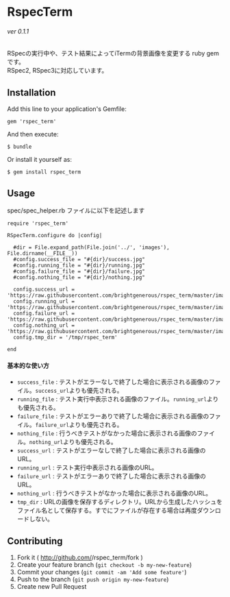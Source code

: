 # RspecTerm
###### ver 0.1.1

RSpecの実行中や、テスト結果によってiTermの背景画像を変更する ruby gem です。  
RSpec2, RSpec3に対応しています。

## Installation

Add this line to your application's Gemfile:

    gem 'rspec_term'

And then execute:

    $ bundle

Or install it yourself as:

    $ gem install rspec_term

## Usage

spec/spec_helper.rb ファイルに以下を記述します


    require 'rspec_term'

    RSpecTerm.configure do |config|

      #dir = File.expand_path(File.join('../', 'images'), File.dirname(__FILE__))
      #config.success_file = "#{dir}/success.jpg"
      #config.running_file = "#{dir}/running.jpg"
      #config.failure_file = "#{dir}/failure.jpg"
      #config.nothing_file = "#{dir}/nothing.jpg"

      config.success_url = 'https://raw.githubusercontent.com/brightgenerous/rspec_term/master/images/success.jpg'
      config.running_url = 'https://raw.githubusercontent.com/brightgenerous/rspec_term/master/images/running.jpg'
      config.failure_url = 'https://raw.githubusercontent.com/brightgenerous/rspec_term/master/images/failure.jpg'
      config.nothing_url = 'https://raw.githubusercontent.com/brightgenerous/rspec_term/master/images/nothing.jpg'
      config.tmp_dir = '/tmp/rspec_term'

    end

#### 基本的な使い方

* `success_file` : テストがエラーなしで終了した場合に表示される画像のファイル。`success_url`よりも優先される。  
* `running_file` : テスト実行中表示される画像のファイル。`running_url`よりも優先される。  
* `failure_file` : テストがエラーありで終了した場合に表示される画像のファイル。`failure_url`よりも優先される。  
* `nothing_file` : 行うべきテストがなかった場合に表示される画像のファイル。`nothing_url`よりも優先される。  
* `success_url` : テストがエラーなしで終了した場合に表示される画像のURL。  
* `running_url` : テスト実行中表示される画像のURL。  
* `failure_url` : テストがエラーありで終了した場合に表示される画像のURL。  
* `nothing_url` : 行うべきテストがなかった場合に表示される画像のURL。  
* `tmp_dir` : URLの画像を保存するディレクトリ。URLから生成したハッシュをファイル名として保存する。すでにファイルが存在する場合は再度ダウンロードしない。


## Contributing

1. Fork it ( http://github.com/<my-github-username>/rspec_term/fork )
2. Create your feature branch (`git checkout -b my-new-feature`)
3. Commit your changes (`git commit -am 'Add some feature'`)
4. Push to the branch (`git push origin my-new-feature`)
5. Create new Pull Request
